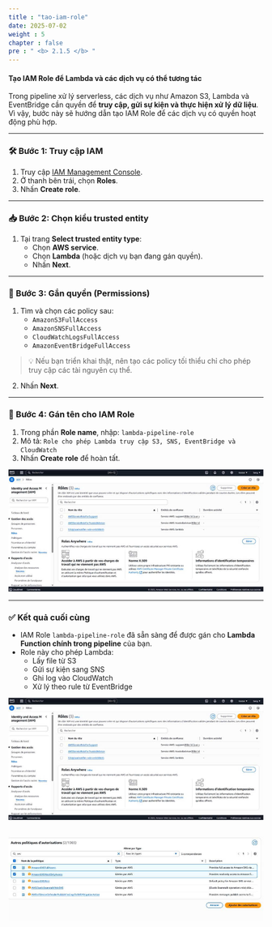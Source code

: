 ```yaml
---
title : "tao-iam-role"
date: 2025-07-02
weight : 5
chapter : false
pre : " <b> 2.1.5 </b> "
---
```


#### Tạo IAM Role để Lambda và các dịch vụ có thể tương tác

Trong pipeline xử lý serverless, các dịch vụ như Amazon S3, Lambda và EventBridge cần quyền để **truy cập, gửi sự kiện và thực hiện xử lý dữ liệu**. Vì vậy, bước này sẽ hướng dẫn tạo IAM Role để các dịch vụ có quyền hoạt động phù hợp.

---

### 🛠️ Bước 1: Truy cập IAM

1. Truy cập [IAM Management Console](https://console.aws.amazon.com/iam/).
2. Ở thanh bên trái, chọn **Roles**.
3. Nhấn **Create role**.

---

### 📥 Bước 2: Chọn kiểu trusted entity

1. Tại trang **Select trusted entity type**:
   + Chọn **AWS service**.
   + Chọn **Lambda** (hoặc dịch vụ bạn đang gán quyền).
   + Nhấn **Next**.

---

### 🔐 Bước 3: Gắn quyền (Permissions)

1. Tìm và chọn các policy sau:
   + `AmazonS3FullAccess`
   + `AmazonSNSFullAccess`
   + `CloudWatchLogsFullAccess`
   + `AmazonEventBridgeFullAccess`

> 💡 Nếu bạn triển khai thật, nên tạo các policy tối thiểu chỉ cho phép truy cập các tài nguyên cụ thể.

2. Nhấn **Next**.

---

### 📝 Bước 4: Gán tên cho IAM Role

1. Trong phần **Role name**, nhập: `lambda-pipeline-role`
2. Mô tả: `Role cho phép Lambda truy cập S3, SNS, EventBridge và CloudWatch`
3. Nhấn **Create role** để hoàn tất.

![IAM Role](images/iam.jpg)

---

### ✅ Kết quả cuối cùng

- IAM Role `lambda-pipeline-role` đã sẵn sàng để được gán cho **Lambda Function chính trong pipeline** của bạn.
- Role này cho phép Lambda:
   + Lấy file từ S3
   + Gửi sự kiện sang SNS
   + Ghi log vào CloudWatch
   + Xử lý theo rule từ EventBridge

![IAM Role](images/iam1.jpg)

![IAM Role](images/iam2.jpg)
---

